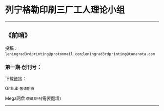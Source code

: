 # 列宁格勒印刷三厂工人理论小组

---

## 《前哨》

投稿：`leningrad3rdprinting@protonmail.com`;`leningrad3rdprinting@tunanota.com`

### 第一期·创刊号：

下载链接：

Github `敬请期待`

Mega网盘 `敬请期待`(需要翻墙)

---
